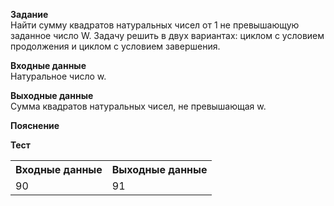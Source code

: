 **Задание**  
Найти сумму квадратов натуральных чисел от 1 не превышающую заданное число W. Задачу решить в двух вариантах: циклом с условием продолжения и циклом с условием завершения.  

**Входные данные**  
Натуральное число w.  

**Выходные данные**  
Сумма квадратов натуральных чисел, не превышающая w.  

**Пояснение**  

**Тест**  
<table>
  <tr>
    <th>Входные данные</th>
    <th>Выходные данные</th>
  </tr>
  <tr>
    <td>90</td>
    <td>91</td>
  </tr>
</table>
